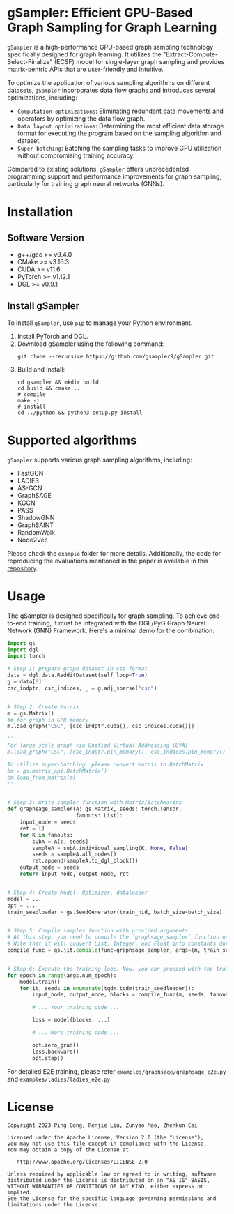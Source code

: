 # gSampler: Efficient GPU-Based Graph Sampling for Graph Learning

`gSampler` is a high-performance GPU-based graph sampling technology specifically designed for graph learning. It utilizes the "Extract-Compute-Select-Finalize" (ECSF) model for single-layer graph sampling and provides matrix-centric APIs that are user-friendly and intuitive.

To optimize the application of various sampling algorithms on different datasets, `gSampler` incorporates data flow graphs and introduces several optimizations, including:

* `Computation optimizations`: Eliminating redundant data movements and operators by optimizing the data flow graph.
* `Data layout optimizations`: Determining the most efficient data storage format for executing the program based on the sampling algorithm and dataset.
* `Super-batching`: Batching the sampling tasks to improve GPU utilization without compromising training accuracy.

Compared to existing solutions, `gSampler` offers unprecedented programming support and performance improvements for graph sampling, particularly for training graph neural networks (GNNs).

# Installation

## Software Version
* g++/gcc >= v9.4.0
* CMake >= v3.16.3
* CUDA >= v11.6
* PyTorch >= v1.12.1
* DGL >= v0.9.1

## Install gSampler

To install `gSampler`, use `pip` to manage your Python environment.

1. Install PyTorch and DGL.
2. Download gSampler using the following command:
   ```shell
   git clone --recursive https://github.com/gsampler9/gSampler.git
   ```
3. Build and Install:
   ```shell
   cd gsampler && mkdir build
   cd build && cmake ..
   # compile
   make -j
   # install
   cd ../python && python3 setup.py install
   ```

# Supported algorithms
`gSampler` supports various graph sampling algorithms, including:

* FastGCN
* LADIES
* AS-GCN
* GraphSAGE
* KGCN
* PASS
* ShadowGNN
* GraphSAINT
* RandomWalk
* Node2Vec

Please check the `example` folder for more details. Additionally, the code for reproducing the evaluations mentioned in the paper is available in this [repository](https://github.com/gpzlx1/gsampler-artifact-evaluation).

# Usage

The gSampler is designed specifically for graph sampling. To achieve end-to-end training, it must be integrated with the DGL/PyG Graph Neural Network (GNN) Framework. Here's a minimal demo for the combination:

```python
import gs
import dgl
import torch

# Step 1: prepare graph dataset in csc format
data = dgl.data.RedditDataset(self_loop=True)
g = data[0]
csc_indptr, csc_indices, _ = g.adj_sparse("csc")


# Step 2: Create Matrix
m = gs.Matrix()
## for graph in GPU memory
m.load_graph("CSC", [csc_indptr.cuda(), csc_indices.cuda()])

'''
For large scale graph via Unified Virtual Addressing (UVA)
m.load_graph("CSC", [csc_indptr.pin_memory(), csc_indices.pin_memory()])

To utilize super-batching, please convert Matrix to BatchMatrix
bm = gs.matrix_api.BatchMatrix()
bm.load_from_matrix(m)
'''


# Step 3: Write sampler function with Matrix/BatchMatirx
def graphsage_sampler(A: gs.Matrix, seeds: torch.Tensor,
                      fanouts: List):
    input_node = seeds
    ret = []
    for K in fanouts:
        subA = A[:, seeds]
        sampleA = subA.individual_sampling(K, None, False)
        seeds = sampleA.all_nodes()
        ret.append(sampleA.to_dgl_block())
    output_node = seeds
    return input_node, output_node, ret


# Step 4: Create Model, Optimizer, dataloader
model = ...
opt = ...
train_seedloader = gs.SeedGenerator(train_nid, batch_size=batch_size)


# Step 5: Compile sampler function with provided arguments
# At this step, you need to compile the `graphsage_sampler` function using the given arguments. 
# Note that it will convert List, Integer, and Float into constants during compilation.
compile_func = gs.jit.compile(func=graphsage_sampler, args=(m, train_seedloader.data[:batch_size], fanouts))


# Step 6: Execute the training loop. Now, you can proceed with the training loop:
for epoch in range(args.num_epoch):
    model.train()
    for it, seeds in enumerate(tqdm.tqdm(train_seedloader)):
        input_node, output_node, blocks = compile_func(m, seeds, fanouts)

        # ... Your training code ...

        loss = model(blocks, ...)

        # ... More training code ...

        opt.zero_grad()
        loss.backward()
        opt.step()
```

For detailed E2E training, please refer `examples/graphsage/graphsage_e2e.py` and `examples/ladies/ladies_e2e.py`


# License

```
Copyright 2023 Ping Gong, Renjie Liu, Zunyao Mao, Zhenkun Cai

Licensed under the Apache License, Version 2.0 (the "License");
you may not use this file except in compliance with the License.
You may obtain a copy of the License at

   http://www.apache.org/licenses/LICENSE-2.0

Unless required by applicable law or agreed to in writing, software
distributed under the License is distributed on an "AS IS" BASIS,
WITHOUT WARRANTIES OR CONDITIONS OF ANY KIND, either express or implied.
See the License for the specific language governing permissions and
limitations under the License.
```